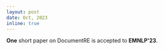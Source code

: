 ```yaml
---
layout: post
date: Oct, 2023
inline: true
---
```


<b>One</b> short paper on DocumentRE is accepted to **EMNLP'23**.
